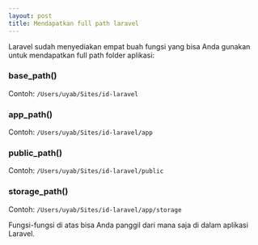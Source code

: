 ```yaml
---
layout: post
title: Mendapatkan full path laravel
---
```


Laravel sudah menyediakan empat buah fungsi yang bisa Anda gunakan untuk mendapatkan full path folder aplikasi:

### base_path()
Contoh: `/Users/uyab/Sites/id-laravel`

### app_path()
Contoh: `/Users/uyab/Sites/id-laravel/app`

### public_path()
Contoh: `/Users/uyab/Sites/id-laravel/public`

### storage_path()
Contoh: `/Users/uyab/Sites/id-laravel/app/storage`

Fungsi-fungsi di atas bisa Anda panggil dari mana saja di dalam aplikasi Laravel.
